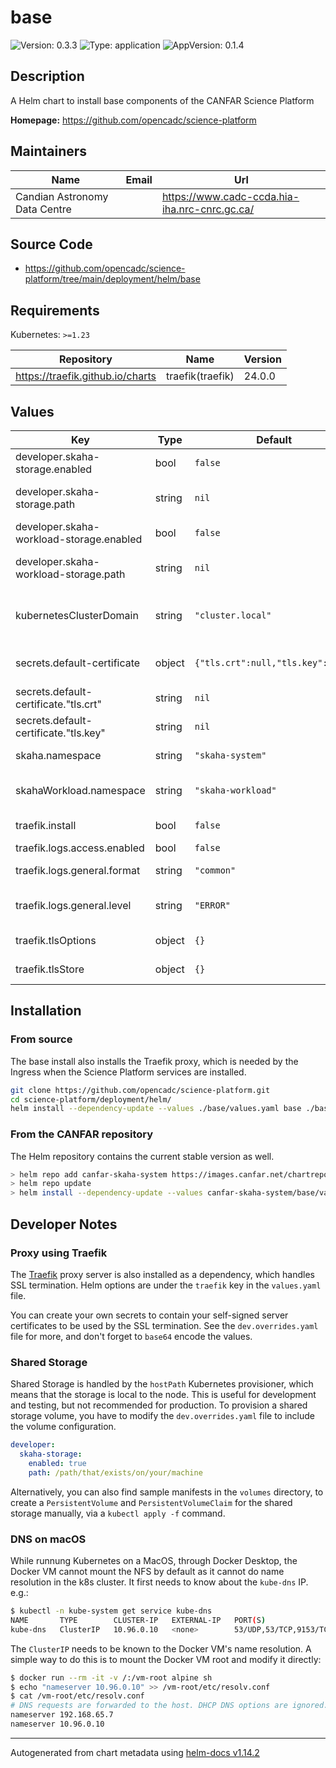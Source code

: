 # base

![Version: 0.3.3](https://img.shields.io/badge/Version-0.3.3-informational?style=flat-square) ![Type: application](https://img.shields.io/badge/Type-application-informational?style=flat-square) ![AppVersion: 0.1.4](https://img.shields.io/badge/AppVersion-0.1.4-informational?style=flat-square)

## Description

A Helm chart to install base components of the CANFAR Science Platform

**Homepage:** <https://github.com/opencadc/science-platform>

## Maintainers

| Name | Email | Url |
| ---- | ------ | --- |
| Candian Astronomy Data Centre |  | <https://www.cadc-ccda.hia-iha.nrc-cnrc.gc.ca/> |

## Source Code

* <https://github.com/opencadc/science-platform/tree/main/deployment/helm/base>

## Requirements

Kubernetes: `>=1.23`

| Repository | Name | Version |
|------------|------|---------|
| https://traefik.github.io/charts | traefik(traefik) | 24.0.0 |

## Values

| Key | Type | Default | Description |
|-----|------|---------|-------------|
| developer.skaha-storage.enabled | bool | `false` | **Dev Only:** Enable storage for local development |
| developer.skaha-storage.path | string | `nil` | **Dev Only:** The path to the local storage, this path needs to exist on the host |
| developer.skaha-workload-storage.enabled | bool | `false` | **Dev Only:** Enable storage for local development |
| developer.skaha-workload-storage.path | string | `nil` | **Dev Only:** The path to the local storage, this path needs to exist on the host |
| kubernetesClusterDomain | string | `"cluster.local"` | DNS domain name used within the Kubernetes cluster to allow service communication, e.g. service.namespace.svc.cluster.local |
| secrets.default-certificate | object | `{"tls.crt":null,"tls.key":null}` | **Dev Only:** The secret for Traefik Ingress SSL Termination, dont use in production!!! |
| secrets.default-certificate."tls.crt" | string | `nil` | **Dev Only:** Base64 encoded server certificate |
| secrets.default-certificate."tls.key" | string | `nil` | **Dev Only:** Base64 encoded server key |
| skaha.namespace | string | `"skaha-system"` | The namespace for the Skaha system components |
| skahaWorkload.namespace | string | `"skaha-workload"` | The namespace for the Skaha Workload components, e.g. User JupyterHub |
| traefik.install | bool | `false` | **Dev Only:** Whether to install Traefik (default: false) |
| traefik.logs.access.enabled | bool | `false` | **Dev Only:** To enable access logs |
| traefik.logs.general.format | string | `"common"` | **Dev Only:** The format of the logs, e.g. common, json, or logfmt |
| traefik.logs.general.level | string | `"ERROR"` | **Dev Only:** Logging level: DEBUG, PANIC, FATAL, ERROR, WARN, and INFO. |
| traefik.tlsOptions | object | `{}` | **Dev Only:** See dev.overrides.yaml for more options |
| traefik.tlsStore | object | `{}` | **Dev Only:** See dev.overrides.yaml for more options |

## Installation

### From source

The base install also installs the Traefik proxy, which is needed by the Ingress when the Science Platform services are installed.

```bash
git clone https://github.com/opencadc/science-platform.git
cd science-platform/deployment/helm/
helm install --dependency-update --values ./base/values.yaml base ./base
```

### From the CANFAR repository

The Helm repository contains the current stable version as well.

```bash
> helm repo add canfar-skaha-system https://images.canfar.net/chartrepo/skaha-system
> helm repo update
> helm install --dependency-update --values canfar-skaha-system/base/values.yaml base canfar-skaha-system/base
```

## Developer Notes

### Proxy using Traefik

The [Traefik](https://traefik.io/traefik/) proxy server is also installed as a dependency, which handles SSL termination. 
Helm options are under the `traefik` key in the `values.yaml` file.

You can create your own secrets to contain your self-signed server certificates to be used by the SSL termination.
See the `dev.overrides.yaml` file for more, and don't forget to `base64` encode the values.

### Shared Storage

Shared Storage is handled by the `hostPath` Kubernetes provisioner, which means that the storage is local to the node. This
is useful for development and testing, but not recommended for production. To provision a shared storage volume, you have to
modify the `dev.overrides.yaml` file to include the volume configuration.

```yaml
developer:
  skaha-storage:
    enabled: true
    path: /path/that/exists/on/your/machine
```

Alternatively, you can also find sample manifests in the `volumes` directory, to create a `PersistentVolume` and `PersistentVolumeClaim`
for the shared storage manually, via a `kubectl apply -f` command.

### DNS on macOS

While runnung Kubernetes on a MacOS, through Docker Desktop, the Docker VM
cannot mount the NFS by default as it cannot do name resolution in the k8s cluster.
It first needs to know about the `kube-dns` IP.  e.g.:

```sh
$ kubectl -n kube-system get service kube-dns
NAME       TYPE        CLUSTER-IP   EXTERNAL-IP   PORT(S)                  AGE
kube-dns   ClusterIP   10.96.0.10   <none>        53/UDP,53/TCP,9153/TCP   1d11h
```

The `ClusterIP` needs to be known to the Docker VM's name resolution.
A simple way to do this is to mount the Docker VM root and modify it directly:

```sh
$ docker run --rm -it -v /:/vm-root alpine sh
$ echo "nameserver 10.96.0.10" >> /vm-root/etc/resolv.conf
$ cat /vm-root/etc/resolv.conf
# DNS requests are forwarded to the host. DHCP DNS options are ignored.
nameserver 192.168.65.7
nameserver 10.96.0.10
```

----------------------------------------------
Autogenerated from chart metadata using [helm-docs v1.14.2](https://github.com/norwoodj/helm-docs/releases/v1.14.2)
